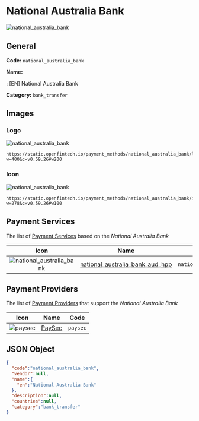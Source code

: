 
# National Australia Bank 
![national_australia_bank](https://static.openfintech.io/payment_methods/national_australia_bank/logo.svg?w=400&c=v0.59.26#w200)  

## General 
**Code:** `national_australia_bank` 
 
**Name:** 
 
:	[EN] National Australia Bank 
 
**Category:** `bank_transfer` 
 

## Images 

### Logo 
![national_australia_bank](https://static.openfintech.io/payment_methods/national_australia_bank/logo.svg?w=400&c=v0.59.26#w200)  

```
https://static.openfintech.io/payment_methods/national_australia_bank/logo.svg?w=400&c=v0.59.26#w200
```  

### Icon 
![national_australia_bank](https://static.openfintech.io/payment_methods/national_australia_bank/icon.svg?w=278&c=v0.59.26#w100)  

```
https://static.openfintech.io/payment_methods/national_australia_bank/icon.svg?w=278&c=v0.59.26#w100
```  

## Payment Services 
 
The list of [Payment Services](/payment-services/) based on the _National Australia Bank_ 

|Icon|Name|Code| 
|:---:|:---:|:---:| 
|![national_australia_bank](https://static.openfintech.io/payment_methods/national_australia_bank/icon.svg?w=278&c=v0.59.26#w100) |[national_australia_bank_aud_hpp](/payment-services/national_australia_bank_aud_hpp/)|`national_australia_bank_aud_hpp`| 
 

## Payment Providers 
 
The list of [Payment Providers](/payment-providers/) that support the _National Australia Bank_ 

|Icon|Name|Code| 
|:---:|:---:|:---:| 
|![paysec](https://static.openfintech.io/payment_providers/paysec/icon.svg?w=278&c=v0.59.26#w100) |[PaySec](/payment-providers/paysec/)|`paysec`| 
 

## JSON Object 

```json
{
  "code":"national_australia_bank",
  "vendor":null,
  "name":{
    "en":"National Australia Bank"
  },
  "description":null,
  "countries":null,
  "category":"bank_transfer"
}
```  

